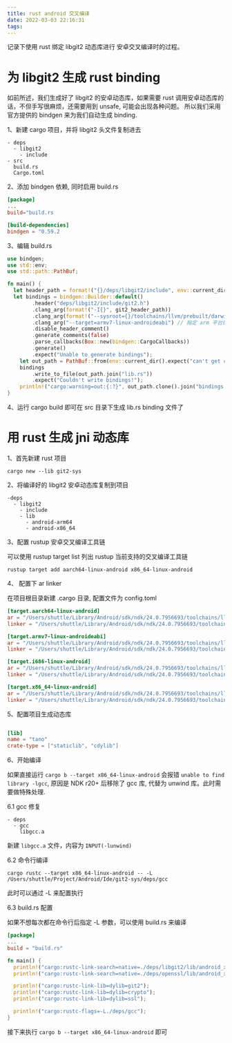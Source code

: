 ```yaml
---
title: rust android 交叉编译
date: 2022-03-03 22:16:31
tags:
---
```


记录下使用 rust 绑定 libgit2 动态库进行 安卓交叉编译时的过程。

<!-- more -->

# 为 libgit2 生成 rust binding

如前所述，我们生成好了 libgit2 的安卓动态库，如果需要 rust 调用安卓动态库的话，不但手写很麻烦，还需要用到 unsafe, 可能会出现各种问题。
所以我们采用官方提供的 bindgen 来为我们自动生成 binding.

1、新建 cargo 项目，并将 libgit2 头文件复制进去

```
- deps
  - libgit2
    - include
- src
  build.rs
  Cargo.toml
```

2、添加 bindgen 依赖, 同时启用 build.rs

```toml
[package]
...
build="build.rs

[build-dependencies]
bindgen = "0.59.2
```

3、编辑 build.rs

```rust
use bindgen;
use std::env;
use std::path::PathBuf;

fn main() {
  let header_path = format!("{}/deps/libgit2/include", env::current_dir().unwrap());
  let bindings = bindgen::Builder::default()
        .header("deps/libgit2/include/git2.h")
        .clang_arg(format!("-I{}", git2_header_path))
        .clang_arg(format!("--sysroot={}/toolchains/llvm/prebuilt/darwin-x86_64/sysroot", env::var("ANDROID_NDK")))
        .clang_arg("--target=armv7-linux-androideabi") // 指定 arm 平台的编译，否则编译出来的 header 有问题
        .disable_header_comment()
        .generate_comments(false)
        .parse_callbacks(Box::new(bindgen::CargoCallbacks))
        .generate()
        .expect("Unable to generate bindings");
    let out_path = PathBuf::from(env::current_dir().expect("can't get current dir").join("src"));
    bindings
        .write_to_file(out_path.join("lib.rs"))
        .expect("Couldn't write bindings!");
    println!("cargo:warning=out:{:?}", out_path.clone().join("bindings.rs"));
}
```

4、运行 cargo build 即可在 src 目录下生成 lib.rs binding 文件了

# 用 rust 生成 jni 动态库

1、首先新建 rust 项目

`cargo new --lib git2-sys`

2、将编译好的 libgit2 安卓动态库复制到项目

```
-deps
  - libgit2
    - include
    - lib
      - android-arm64
      - android-x86_64
```

3、配置 rustup 安卓交叉编译工具链

可以使用 rustup target list 列出 rustup 当前支持的交叉编译工具链

`rustup target add aarch64-linux-android x86_64-linux-android`

4、 配置下 ar linker

在项目根目录新建 .cargo 目录, 配置文件为 config.toml

```toml
[target.aarch64-linux-android]
ar = "/Users/shuttle/Library/Android/sdk/ndk/24.0.7956693/toolchains/llvm/prebuilt/darwin-x86_64/bin/aarch64-linux-android32-clang"
linker = "/Users/shuttle/Library/Android/sdk/ndk/24.0.7956693/toolchains/llvm/prebuilt/darwin-x86_64/bin/aarch64-linux-android32-clang"

[target.armv7-linux-androideabi]
ar = "/Users/shuttle/Library/Android/sdk/ndk/24.0.7956693/toolchains/llvm/prebuilt/darwin-x86_64/bin/armv7a-linux-androideabi32-clang"
linker = "/Users/shuttle/Library/Android/sdk/ndk/24.0.7956693/toolchains/llvm/prebuilt/darwin-x86_64/bin/armv7a-linux-androideabi32-clang"

[target.i686-linux-android]
ar = "/Users/shuttle/Library/Android/sdk/ndk/24.0.7956693/toolchains/llvm/prebuilt/darwin-x86_64/bin/i686-linux-android32-clang"
linker = "/Users/shuttle/Library/Android/sdk/ndk/24.0.7956693/toolchains/llvm/prebuilt/darwin-x86_64/bin/i686-linux-android32-clang"

[target.x86_64-linux-android]
ar = "/Users/shuttle/Library/Android/sdk/ndk/24.0.7956693/toolchains/llvm/prebuilt/darwin-x86_64/bin/x86_64-linux-android32-clang"
linker = "/Users/shuttle/Library/Android/sdk/ndk/24.0.7956693/toolchains/llvm/prebuilt/darwin-x86_64/bin/x86_64-linux-android32-clang"
```

5、配置项目生成动态库

```toml

[lib]
name = "tano"
crate-type = ["staticlib", "cdylib"]
```

6、开始编译

如果直接运行 `cargo b --target x86_64-linux-android` 会报错 `unable to find library -lgcc`, 原因是 NDK r20+ 后移除了 gcc 库, 代替为 unwind 库。此时需要做特殊处理.

6.1 gcc 修复

```
- deps
  - gcc
    libgcc.a

```
新建 `libgcc.a` 文件，内容为 `INPUT(-lunwind)`

6.2 命令行编译 

`cargo rustc --target x86_64-linux-android -- -L /Users/shuttle/Project/Android/Ide/git2-sys/deps/gcc`

此时可以通过 -L 来配置执行

6.3 build.rs 配置

如果不想每次都在命令行后指定 -L 参数，可以使用 build.rs 来编译

```toml
[package]
...
build = "build.rs"
```

```rust
fn main() {
  println!("cargo:rustc-link-search=native=./deps/libgit2/lib/android_x86-64");
  println!("cargo:rustc-link-search=native=./deps/openssl/lib/android_x86-64");

  println!("cargo:rustc-link-lib=dylib=git2");
  println!("cargo:rustc-link-lib=dylib=crypto");
  println!("cargo:rustc-link-lib=dylib=ssl");

  println!("cargo:rustc-flags=-L./deps/gcc");
}
```

接下来执行 `cargo b --target x86_64-linux-android` 即可
